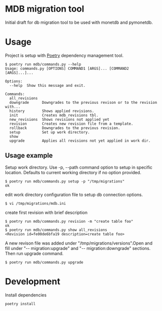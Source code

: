 # MDB migration tool
Initial draft for db migration tool to be used with monetdb and pymonetdb.

# Usage
Project is setup with [Poetry](https://python-poetry.org/) dependency management tool.

```
$ poetry run mdb/commands.py --help
Usage: commands.py [OPTIONS] COMMAND1 [ARGS]... [COMMAND2 [ARGS]...]...

Options:
  --help  Show this message and exit.

Commands:
  all_revisions
  downgrade      Downgrades to the previous revison or to the revision with...
  history        Shows applied revisions.
  init           Creates mdb_revisions tbl.
  new_revisions  Shows revisions not applied yet
  revision       Creates new revision file from a template.
  rollback       Downgrades to the previous revision.
  setup          Set up work directory.
  show
  upgrade        Applies all revisions not yet applied in work dir.
```

## Usage example

Setup work directory. Use -p, --path command option to setup in specific location. Defaults to current working directory if no option provided. 
```
$ poetry run mdb/commands.py setup -p "/tmp/migrations"
ok
```
edit work directory configuration file to setup db connection options.
```
$ vi /tmp/migrations/mdb.ini 
```
create first revision with brief description 
```
$ poetry run mdb/commands.py revision -m "create table foo"
ok
$ poetry run mdb/commands.py show all_revisions
<Revision id=fe00de6bfa19 description=create table foo>
```
A new revison file was added under "/tmp/migrations/versions".Open and fill under "-- migration:upgrade" and "-- migration:downgrade" sections. Then run upgrade command.

```
$ poetry run mdb/commands.py upgrade

```

# Development

Install dependencies
```
poetry install
```
